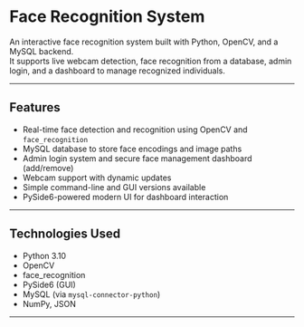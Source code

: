 # Face Recognition System

An interactive face recognition system built with Python, OpenCV, and a MySQL backend.  
It supports live webcam detection, face recognition from a database, admin login, and a dashboard to manage recognized individuals.

---

## Features

- Real-time face detection and recognition using OpenCV and `face_recognition`
- MySQL database to store face encodings and image paths
- Admin login system and secure face management dashboard (add/remove)
- Webcam support with dynamic updates
- Simple command-line and GUI versions available
- PySide6-powered modern UI for dashboard interaction

---

## Technologies Used

- Python 3.10
- OpenCV
- face_recognition
- PySide6 (GUI)
- MySQL (via `mysql-connector-python`)
- NumPy, JSON

---
